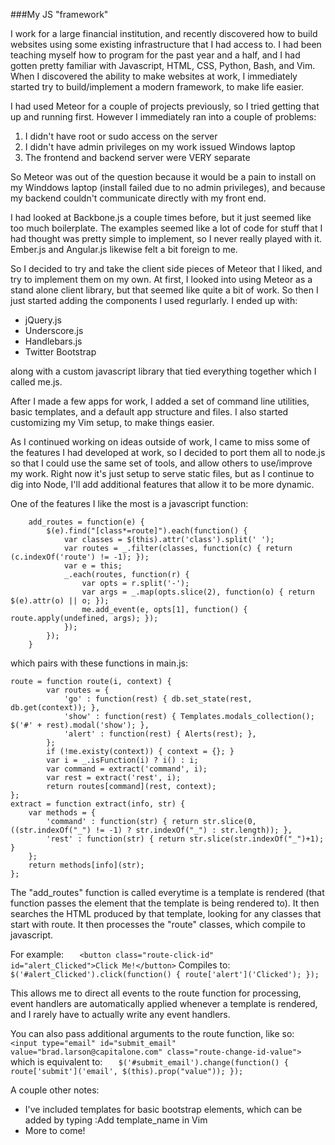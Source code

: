 ###My JS "framework"

I work for a large financial institution, and recently discovered how to build websites using some existing infrastructure that I had access to. I had been teaching myself how to program for the past year and a half, and I had gotten pretty familiar with Javascript, HTML, CSS, Python, Bash, and Vim. When I discovered the ability to make websites at work, I immediately started try to build/implement a modern framework, to make life easier. 

I had used Meteor for a couple of projects previously, so I tried getting that up and running first. However I immediately ran into a couple of problems: 
1. I didn't have root or sudo access on the server
2. I didn't have admin privileges on my work issued Windows laptop
3. The frontend and backend server were VERY separate

So Meteor was out of the question because it would be a pain to install on my Winddows laptop (install failed due to no admin privileges), and because my backend couldn't communicate directly with my front end.

I had looked at Backbone.js a couple times before, but it just seemed like too much boilerplate. The examples seemed like a lot of code for stuff that I had thought was pretty simple to implement, so I never really played with it. Ember.js and Angular.js likewise felt a bit foreign to me.

So I decided to try and take the client side pieces of Meteor that I liked, and try to implement them on my own. At first, I looked into using Meteor as a stand alone client library, but that seemed like quite a bit of work. So then I just started adding the components I used regurlarly. I ended up with:

- jQuery.js
- Underscore.js
- Handlebars.js
- Twitter Bootstrap

along with a custom javascript library that tied everything together which I called me.js. 

After I made a few apps for work, I added a set of command line utilities, basic templates, and a default app structure and files. I also started customizing my Vim setup, to make things easier. 

As I continued working on ideas outside of work, I came to miss some of the features I had developed at work, so I decided to port them all to node.js so that I could use the same set of tools, and allow others to use/improve my work. Right now it's just setup to serve static files, but as I continue to dig into Node, I'll add additional features that allow it to be more dynamic. 

One of the features I like the most is a javascript function: 
```
	add_routes = function(e) {
	    $(e).find("[class*=route]").each(function() {
	        var classes = $(this).attr('class').split(' ');
	        var routes = _.filter(classes, function(c) { return (c.indexOf('route') != -1); });
	        var e = this;
	        _.each(routes, function(r) {
	            var opts = r.split('-');
	            var args = _.map(opts.slice(2), function(o) { return $(e).attr(o) || o; });
	            me.add_event(e, opts[1], function() { route.apply(undefined, args); }); 
	        });
	    });
	}
```
which pairs with these functions in main.js:
``` 
route = function route(i, context) {
        var routes = {
            'go' : function(rest) { db.set_state(rest, db.get(context)); },
            'show' : function(rest) { Templates.modals_collection(); $('#' + rest).modal('show'); },
            'alert' : function(rest) { Alerts(rest); },
        };
        if (!me.existy(context)) { context = {}; }
        var i = _.isFunction(i) ? i() : i;
        var command = extract('command', i);
        var rest = extract('rest', i);
        return routes[command](rest, context);
};
extract = function extract(info, str) {
    var methods = {
        'command' : function(str) { return str.slice(0, ((str.indexOf("_") != -1) ? str.indexOf("_") : str.length)); },
        'rest' : function(str) { return str.slice(str.indexOf("_")+1); }
    };
    return methods[info](str);
};
```
The "add_routes" function is called everytime is a template is rendered (that function passes the element that the template is being rendered to). It then searches the HTML produced by that template, looking for any classes that start with route. It then processes the "route" classes, which compile to javascript. 

For example:
```    <button class="route-click-id" id="alert_Clicked">Click Me!</button> ```
Compiles to:
```    $('#alert_Clicked').click(function() { route['alert']('Clicked'); }); ```

This allows me to direct all events to the route function for processing, event handlers are automatically applied whenever a template is rendered, and I rarely have to actually write any event handlers. 

You can also pass additional arguments to the route function, like so:
```    <input type="email" id="submit_email" value="brad.larson@capitalone.com" class="route-change-id-value"> ```
which is equivalent to:
```    $('#submit_email').change(function() { route['submit']('email', $(this).prop("value")); }); ```

A couple other notes:
- I've included templates for basic bootstrap elements, which can be added by typing :Add template_name in Vim
- More to come!


